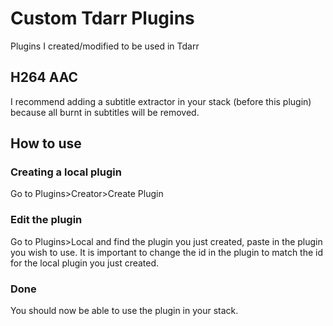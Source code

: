 # Custom Tdarr Plugins

Plugins I created/modified to be used in Tdarr

## H264 AAC
I recommend adding a subtitle extractor in your stack (before this plugin) because all burnt in subtitles will be removed.

## How to use

### Creating a local plugin
Go to Plugins>Creator>Create Plugin

### Edit the plugin
Go to Plugins>Local and find the plugin you just created, paste in the plugin you wish to use. It is important to change the id in the plugin to match the id for the local plugin you just created.

### Done
You should now be able to use the plugin in your stack.
